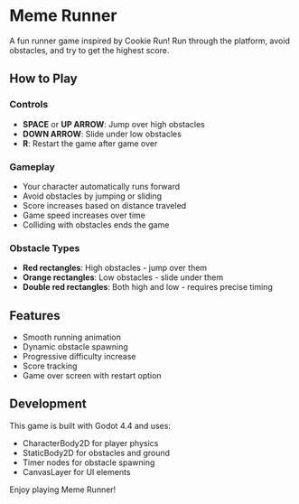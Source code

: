 # Meme Runner

A fun runner game inspired by Cookie Run! Run through the platform, avoid obstacles, and try to get the highest score.

## How to Play

### Controls
- **SPACE** or **UP ARROW**: Jump over high obstacles
- **DOWN ARROW**: Slide under low obstacles
- **R**: Restart the game after game over

### Gameplay
- Your character automatically runs forward
- Avoid obstacles by jumping or sliding
- Score increases based on distance traveled
- Game speed increases over time
- Colliding with obstacles ends the game

### Obstacle Types
- **Red rectangles**: High obstacles - jump over them
- **Orange rectangles**: Low obstacles - slide under them
- **Double red rectangles**: Both high and low - requires precise timing

## Features
- Smooth running animation
- Dynamic obstacle spawning
- Progressive difficulty increase
- Score tracking
- Game over screen with restart option

## Development
This game is built with Godot 4.4 and uses:
- CharacterBody2D for player physics
- StaticBody2D for obstacles and ground
- Timer nodes for obstacle spawning
- CanvasLayer for UI elements

Enjoy playing Meme Runner! 